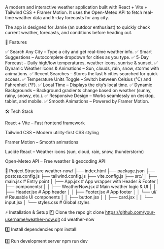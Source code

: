A modern and interactive weather application built with React + Vite + Tailwind CSS + Framer Motion.
It uses the Open-Meteo API to fetch real-time weather data and 5-day forecasts for any city.

The app is designed for Jamie (an outdoor enthusiast) to quickly check current weather, forecasts, and conditions before heading out.

🚀 Features

✅ Search Any City – Type a city and get real-time weather info.
✅ Smart Suggestions – Autocomplete dropdown for cities as you type.
✅ 5-Day Forecast – Daily high/low temperatures, weather icons, sunrise & sunset.
✅ Dynamic Weather Icons & Animations – Sun, clouds, rain, snow, storms with animations.
✅ Recent Searches – Stores the last 5 cities searched for quick access.
✅ Temperature Units Toggle – Switch between Celsius (°C) and Fahrenheit (°F).
✅ Local Time – Displays the city’s local time.
✅ Dynamic Backgrounds – Background gradients change based on weather (sunny, rainy, snowy, etc.).
✅ Responsive Design – Works seamlessly on desktop, tablet, and mobile.
✅ Smooth Animations – Powered by Framer Motion.

🛠️ Tech Stack

React + Vite – Fast frontend framework

Tailwind CSS – Modern utility-first CSS styling

Framer Motion – Smooth animations

Lucide React – Weather icons (sun, cloud, rain, snow, thunderstorm)

Open-Meteo API – Free weather & geocoding API

📂 Project Structure
weather-now/
├── index.html
├── package.json
├── postcss.config.js
├── tailwind.config.js
├── vite.config.js
├── src/
│   ├── main.jsx          # Entry point
│   ├── App.jsx           # App wrapper with Header & Footer
│   ├── components/
│   │   ├── WeatherNow.jsx   # Main weather logic & UI
│   │   ├── Header.jsx       # App header
│   │   ├── Footer.jsx       # App footer
│   │   └── ui/              # Reusable UI components
│   │       ├── button.jsx
│   │       ├── card.jsx
│   │       └── input.jsx
│   └── styles.css        # Global styles

⚡ Installation & Setup
1️⃣ Clone the repo
git clone https://github.com/your-username/weather-now.git
cd weather-now

2️⃣ Install dependencies
npm install

3️⃣ Run development server
npm run dev
